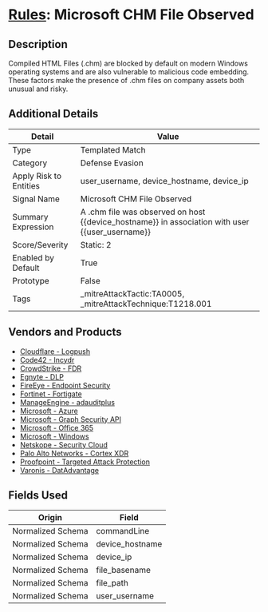 # [Rules](README.md): Microsoft CHM File Observed

## Description
Compiled HTML Files (.chm) are blocked by default on modern Windows operating systems and are also vulnerable to malicious code embedding. These factors make the presence of .chm files on company assets both unusual and risky.

## Additional Details
|Detail|Value|
|----|----|
|Type|Templated Match|
|Category|Defense Evasion|
|Apply Risk to Entities|user_username, device_hostname, device_ip|
|Signal Name|Microsoft CHM File Observed|
|Summary Expression|A .chm file was observed on host {{device_hostname}} in association with user {{user_username}}|
|Score/Severity|Static: 2|
|Enabled by Default|True|
|Prototype|False|
|Tags|_mitreAttackTactic:TA0005, _mitreAttackTechnique:T1218.001|
## Vendors and Products
- [Cloudflare - Logpush](../products/c2503fcc-ef30-4e40-bb32-0bf47151b140.md)
- [Code42 - Incydr](../products/cc523ad6-7193-4de5-a254-d0243fca63f3.md)
- [CrowdStrike - FDR](../products/569a3a44-c29f-492e-bcf4-5dc04e2ab0f3.md)
- [Egnyte - DLP](../products/114420df-d10c-4e88-92e9-0d95102c1a3d.md)
- [FireEye - Endpoint Security](../products/8c342fa0-4147-47c9-b574-965ad2eddafa.md)
- [Fortinet - Fortigate](../products/c57e2c85-4fc1-4fb7-8fa1-dbc5235231ad.md)
- [ManageEngine - adauditplus](../products/7205db83-88e8-4074-8288-136a6c493d69.md)
- [Microsoft - Azure](../products/a1225af5-e778-4068-a9a2-47da93d1ff24.md)
- [Microsoft - Graph Security API](../products/ef42eb74-7444-4fee-b231-b4eb1e7c9660.md)
- [Microsoft - Office 365](../products/d3ed003d-5ddd-4c7a-bea5-63eae6311833.md)
- [Microsoft - Windows](../products/1ff7546c-cb36-4a24-87f7-89d2cecc5761.md)
- [Netskope - Security Cloud](../products/B3582ED2-1A0C-452D-9802-97433D143486.md)
- [Palo Alto Networks - Cortex XDR](../products/146522A1-DC9A-40A5-A909-2EB3B665B1D1.md)
- [Proofpoint - Targeted Attack Protection](../products/de3d4b6b-36a3-4436-8bfc-0561ac95037e.md)
- [Varonis - DatAdvantage](../products/4d6a3683-4edb-4330-9e9f-b8608cd63981.md)


## Fields Used

|Origin|Field|
|----|----|
|Normalized Schema|commandLine|
|Normalized Schema|device_hostname|
|Normalized Schema|device_ip|
|Normalized Schema|file_basename|
|Normalized Schema|file_path|
|Normalized Schema|user_username|


